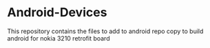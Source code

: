 # Android-Devices
This repository contains the files to add to android repo copy to build android for nokia 3210 retrofit board
